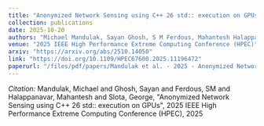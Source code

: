 ```yaml
---
title: "Anonymized Network Sensing using C++ 26 std:: execution on GPUs"
collection: publications
date: 2025-10-20
authors: "Michael Mandulak, Sayan Ghosh, S M Ferdous, Mahantesh Halappanavar and George Slota "
venue: "2025 IEEE High Performance Extreme Computing Conference (HPEC)"
arxiv: "https://arxiv.org/abs/2510.14050"
link: "https://doi.org/10.1109/HPEC67600.2025.11196472"
paperurl: "/files/pdf/papers/Mandulak et al. - 2025 - Anonymized Network Sensing using C++26 stdexecution on GPUs.pdf"
---
```

*Citation:* Mandulak, Michael and Ghosh, Sayan and Ferdous, SM and Halappanavar, Mahantesh and Slota, George, "Anonymized Network Sensing using C++ 26 std:: execution on GPUs", 2025 IEEE High Performance Extreme Computing Conference (HPEC), 2025
